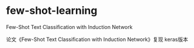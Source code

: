 # few-shot-learning
Few-Shot Text Classiﬁcation with Induction Network

论文《Few-Shot Text Classiﬁcation with Induction Network》复现   keras版本
